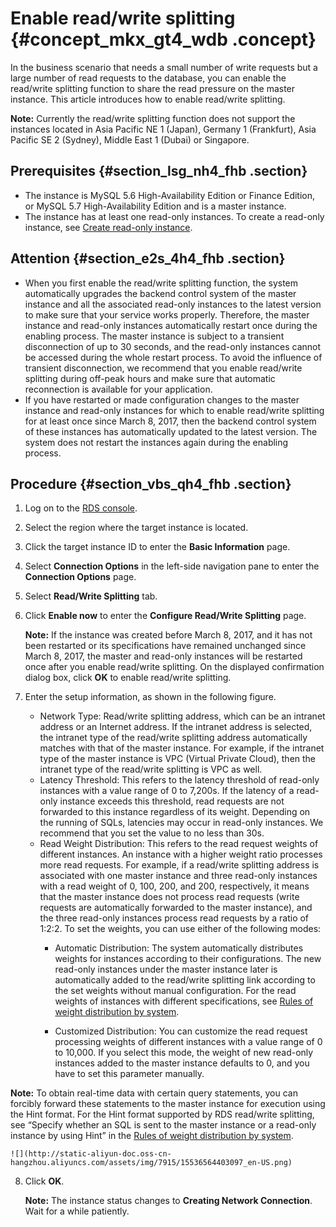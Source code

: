 # Enable read/write splitting {#concept_mkx_gt4_wdb .concept}

In the business scenario that needs a small number of write requests but a large number of read requests to the database, you can enable the read/write splitting function to share the read pressure on the master instance. This article introduces how to enable read/write splitting.

**Note:** Currently the read/write splitting function does not support the instances located in Asia Pacific NE 1 \(Japan\), Germany 1 \(Frankfurt\), Asia Pacific SE 2 \(Sydney\), Middle East 1 \(Dubai\) or Singapore.

## Prerequisites {#section_lsg_nh4_fhb .section}

-   The instance is MySQL 5.6 High-Availability Edition or Finance Edition, or MySQL 5.7 High-Availability Edition and is a master instance.
-   The instance has at least one read-only instances. To create a read-only instance, see [Create read-only instance](https://www.alibabacloud.com/help/doc-detail/56991.htm).

## Attention {#section_e2s_4h4_fhb .section}

-   When you first enable the read/write splitting function, the system automatically upgrades the backend control system of the master instance and all the associated read-only instances to the latest version to make sure that your service works properly. Therefore, the master instance and read-only instances automatically restart once during the enabling process. The master instance is subject to a transient disconnection of up to 30 seconds, and the read-only instances cannot be accessed during the whole restart process. To avoid the influence of transient disconnection, we recommend that you enable read/write splitting during off-peak hours and make sure that automatic reconnection is available for your application.
-   If you have restarted or made configuration changes to the master instance and read-only instances for which to enable read/write splitting for at least once since March 8, 2017, then the backend control system of these instances has automatically updated to the latest version. The system does not restart the instances again during the enabling process.

## Procedure {#section_vbs_qh4_fhb .section}

1.  Log on to the [RDS console](https://rdsnew.console.aliyun.com/console/index#/rdsList/).
2.  Select the region where the target instance is located.
3.  Click the target instance ID to enter the **Basic Information** page.
4.  Select **Connection Options** in the left-side navigation pane to enter the **Connection Options** page.
5.  Select **Read/Write Splitting** tab.
6.  Click **Enable now** to enter the **Configure Read/Write Splitting** page.

    **Note:** If the instance was created before March 8, 2017, and it has not been restarted or its specifications have remained unchanged since March 8, 2017, the master and read-only instances will be restarted once after you enable read/write splitting. On the displayed confirmation dialog box, click **OK** to enable read/write splitting.

7.  Enter the setup information, as shown in the following figure.

    -   Network Type: Read/write splitting address, which can be an intranet address or an Internet address. If the intranet address is selected, the intranet type of the read/write splitting address automatically matches with that of the master instance. For example, if the intranet type of the master instance is VPC \(Virtual Private Cloud\), then the intranet type of the read/write splitting is VPC as well.
    -   Latency Threshold: This refers to the latency threshold of read-only instances with a value range of 0 to 7,200s. If the latency of a read-only instance exceeds this threshold, read requests are not forwarded to this instance regardless of its weight. Depending on the running of SQLs, latencies may occur in read-only instances. We recommend that you set the value to no less than 30s.
    -   Read Weight Distribution: This refers to the read request weights of different instances. An instance with a higher weight ratio processes more read requests. For example, if a read/write splitting address is associated with one master instance and three read-only instances with a read weight of 0, 100, 200, and 200, respectively, it means that the master instance does not process read requests \(write requests are automatically forwarded to the master instance\), and the three read-only instances process read requests by a ratio of 1:2:2. To set the weights, you can use either of the following modes:
        -   Automatic Distribution: The system automatically distributes weights for instances according to their configurations. The new read-only instances under the master instance later is automatically added to the read/write splitting link according to the set weights without manual configuration. For the read weights of instances with different specifications, see [Rules of weight distribution by system](https://www.alibabacloud.com/help/doc-detail/51225.htm#concept_oqf_j5p_wdb).

        -   Customized Distribution: You can customize the read request processing weights of different instances with a value range of 0 to 10,000. If you select this mode, the weight of new read-only instances added to the master instance defaults to 0, and you have to set this parameter manually.

**Note:** To obtain real-time data with certain query statements, you can forcibly forward these statements to the master instance for execution using the Hint format. For the Hint format supported by RDS read/write splitting, see “Specify whether an SQL is sent to the master instance or a read-only instance by using Hint” in the [Rules of weight distribution by system](https://www.alibabacloud.com/help/doc-detail/51225.htm#concept_oqf_j5p_wdb).

    ![](http://static-aliyun-doc.oss-cn-hangzhou.aliyuncs.com/assets/img/7915/15536564403097_en-US.png)

8.  Click **OK**.

    **Note:** The instance status changes to **Creating Network Connection**. Wait for a while patiently.


